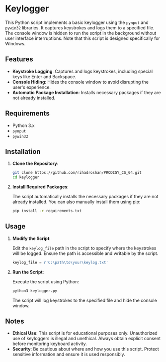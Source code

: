 # Keylogger

This Python script implements a basic keylogger using the `pynput` and `pywin32` libraries. It captures keystrokes and logs them to a specified file. The console window is hidden to run the script in the background without user interface interruptions. Note that this script is designed specifically for Windows.

## Features

- **Keystroke Logging**: Captures and logs keystrokes, including special keys like Enter and Backspace.
- **Console Hiding**: Hides the console window to avoid disrupting the user's experience.
- **Automatic Package Installation**: Installs necessary packages if they are not already installed.

## Requirements

- Python 3.x
- `pynput`
- `pywin32`

## Installation

1. **Clone the Repository**:

    ```bash
    git clone https://github.com/rihadroshan/PRODIGY_CS_04.git
    cd keylogger
    ```

2. **Install Required Packages**:

    The script automatically installs the necessary packages if they are not already installed. You can also manually install them using pip:

    ```bash
    pip install -r requirements.txt
    ```

## Usage

1. **Modify the Script**:

    Edit the `keylog_file` path in the script to specify where the keystrokes will be logged. Ensure the path is accessible and writable by the script.

    ```python
    keylog_file = r'C:\path\to\your\keylog.txt'
    ```

2. **Run the Script**:

    Execute the script using Python:

    ```bash
    python3 keylogger.py
    ```

    The script will log keystrokes to the specified file and hide the console window.

## Notes

- **Ethical Use**: This script is for educational purposes only. Unauthorized use of keyloggers is illegal and unethical. Always obtain explicit consent before monitoring keyboard activity.
- **Security**: Be cautious about where and how you use this script. Protect sensitive information and ensure it is used responsibly.
